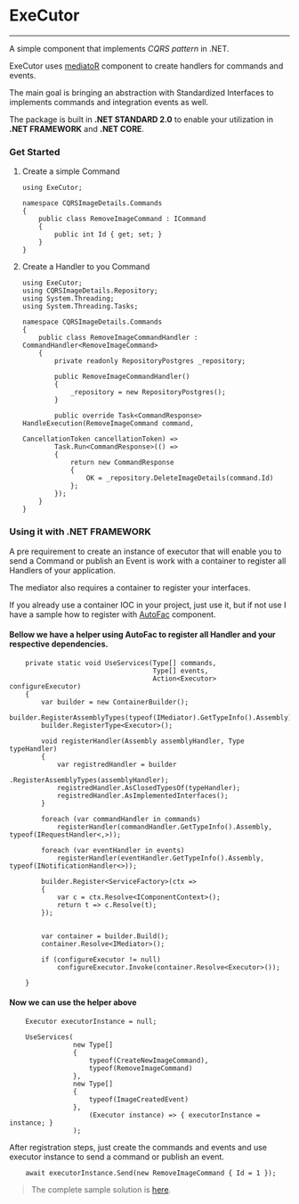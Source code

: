 # ExeCutor
---
A simple component that implements _CQRS pattern_ in .NET.

ExeCutor uses [mediatoR](https://github.com/jbogard/MediatR) component to create handlers for commands and
events.

The main goal is bringing an abstraction with Standardized Interfaces to
implements commands and integration events as well.

The package is built in **.NET STANDARD 2.0** to enable your utilization in **.NET
FRAMEWORK** and **.NET CORE**.

### Get Started


1.  Create a simple Command

    ```
    using ExeCutor;
    
    namespace CQRSImageDetails.Commands
    {
        public class RemoveImageCommand : ICommand
        {
            public int Id { get; set; }
        }
    }
    ``` 


2.  Create a Handler to you Command
    ```
    using ExeCutor;
    using CQRSImageDetails.Repository;
    using System.Threading;
    using System.Threading.Tasks;
    
    namespace CQRSImageDetails.Commands
    {
        public class RemoveImageCommandHandler : CommandHandler<RemoveImageCommand>
        {
            private readonly RepositoryPostgres _repository;
    
            public RemoveImageCommandHandler()
            {
                _repository = new RepositoryPostgres();
            }
    
            public override Task<CommandResponse> HandleExecution(RemoveImageCommand command, 
                                                                  CancellationToken cancellationToken) =>
            Task.Run<CommandResponse>(() =>
            {
                return new CommandResponse
                {
                    OK = _repository.DeleteImageDetails(command.Id)
                };
            });
        }
    }
    ```
### Using it with .NET FRAMEWORK

A pre requirement to create an instance of executor that will enable you
to send a Command or publish an Event is work with a container to
register all Handlers of your application.

The mediator also requires a container to register your interfaces.

If you already use a container IOC in your project, just use it, but if
not use I have a sample how to register with [AutoFac](https://github.com/autofac/Autofac) component.

#### Bellow we have a helper using AutoFac to register all Handler and your respective dependencies.
``` 
    private static void UseServices(Type[] commands,
                                    Type[] events,
                                    Action<Executor> configureExecutor)
    {
        var builder = new ContainerBuilder();
        builder.RegisterAssemblyTypes(typeof(IMediator).GetTypeInfo().Assembly).AsImplementedInterfaces();
        builder.RegisterType<Executor>();
        
        void registerHandler(Assembly assemblyHandler, Type typeHandler)
        {
            var registredHandler = builder
                                    .RegisterAssemblyTypes(assemblyHandler);
            registredHandler.AsClosedTypesOf(typeHandler);
            registredHandler.AsImplementedInterfaces();
        }
        
        foreach (var commandHandler in commands)
            registerHandler(commandHandler.GetTypeInfo().Assembly, typeof(IRequestHandler<,>));
        
        foreach (var eventHandler in events)
            registerHandler(eventHandler.GetTypeInfo().Assembly, typeof(INotificationHandler<>));
        
        builder.Register<ServiceFactory>(ctx =>
        {
            var c = ctx.Resolve<IComponentContext>();
            return t => c.Resolve(t);
        });
        
        
        var container = builder.Build();
        container.Resolve<IMediator>();
        
        if (configureExecutor != null)
            configureExecutor.Invoke(container.Resolve<Executor>());
        
    }
```

#### Now we can use the helper above
```
    Executor executorInstance = null;

    UseServices(
                new Type[]
                {
                    typeof(CreateNewImageCommand),
                    typeof(RemoveImageCommand)
                },
                new Type[]
                {
                    typeof(ImageCreatedEvent)
                },
                    (Executor instance) => { executorInstance = instance; }
                );

```
After registration steps, just create the commands and events and use
executor instance to send a command or publish an event.
```
    await executorInstance.Send(new RemoveImageCommand { Id = 1 });
```

> The complete sample solution is [here](https://github.com/ArquitetoMovel/CQRSImageDetails).
### 
